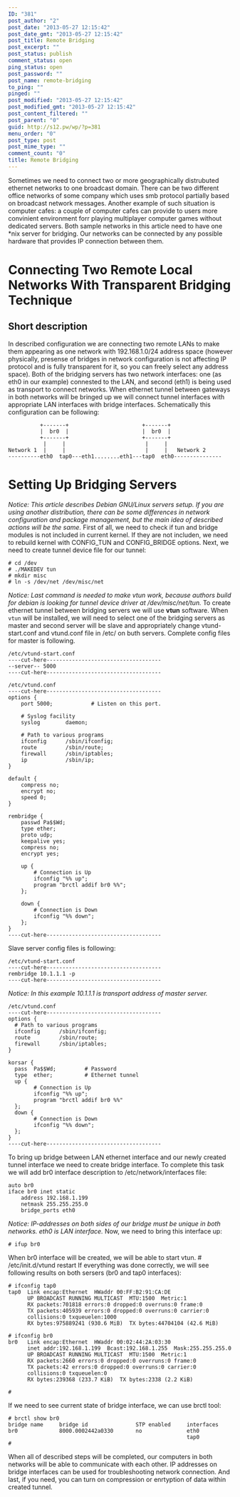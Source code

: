 ```yaml
---
ID: "381"
post_author: "2"
post_date: "2013-05-27 12:15:42"
post_date_gmt: "2013-05-27 12:15:42"
post_title: Remote Bridging
post_excerpt: ""
post_status: publish
comment_status: open
ping_status: open
post_password: ""
post_name: remote-bridging
to_ping: ""
pinged: ""
post_modified: "2013-05-27 12:15:42"
post_modified_gmt: "2013-05-27 12:15:42"
post_content_filtered: ""
post_parent: "0"
guid: http://s12.pw/wp/?p=381
menu_order: "0"
post_type: post
post_mime_type: ""
comment_count: "0"
title: Remote Bridging
---
```



Sometimes we need to connect two or more geographically distrubuted ethernet networks to one broadcast domain. There can be two different office networks of some company which uses smb protocol partially based on broadcast network messages. Another example of such situation is computer cafes: a couple of computer cafes can provide to users more convinient environment forr playing multiplayer computer games without dedicated servers. Both sample networks in this article need to have one *nix server for bridging. Our networks can be connected by any possible hardware that provides IP connection between them.

Connecting Two Remote Local Networks With Transparent Bridging Technique
========================================================================


Short description
-----------------

In described configuration we are connecting two remote LANs to make them appearing as one network with 192.168.1.0/24 address space (however physically, presense of bridges in network configuration is not affecting IP protocol and is fully transparent for it, so you can freely select any address space). Both of the bridging servers has two network interfaces: one (as eth0 in our example) connested to the LAN, and second (eth1) is being used as transport to connect networks. When ethernet tunnel between gateways in both networks will be bringed up we will connect tunnel interfaces with appropriate LAN interfaces with bridge interfaces. Schematically this configuration can be following:

              +-------+                       +-------+
              |  br0  |                       |  br0  |
              +-------+                       +-------+
               |     |                         |     |
    Network 1  |     |                         |     |   Network 2
    ----------eth0  tap0---eth1........eth1---tap0  eth0---------------
    

Setting Up Bridging Servers
===========================

_Notice: This article describes Debian GNU/Linux servers setup. If you are using another distribution, there can be some differences in network configuration and package management, but the main idea of described actions will be the same._ First of all, we need to check if tun and bridge modules is not included in current kernel. If they are not includen, we need to rebuild kernel with CONFIG\_TUN and CONFIG\_BRIDGE options. Next, we need to create tunnel device file for our tunnel:

    # cd /dev
    # ./MAKEDEV tun
    # mkdir misc
    # ln -s /dev/net /dev/misc/net
    

_Notice: Last command is needed to make vtun work, because authors build for debian is looking for tunnel device driver at /dev/misc/net/tun._ To create ethernet tunnel between bridging servers we will use **vtun** software. When `vtun` will be installed, we will need to select one of the bridging servers as master and second server will be slave and appropriately change vtund-start.conf and vtund.conf file in /etc/ on buth servers. Complete config files for master is following.

    /etc/vtund-start.conf
    ----cut-here------------------------------------
    --server-- 5000
    ----cut-here------------------------------------
    
    /etc/vtund.conf
    ----cut-here------------------------------------
    options {
        port 5000;            # Listen on this port.
    
        # Syslog facility
        syslog        daemon;
    
        # Path to various programs
        ifconfig      /sbin/ifconfig;
        route         /sbin/route;
        firewall      /sbin/iptables;
        ip            /sbin/ip;
    }
    
    default {
        compress no;
        encrypt no;
        speed 0;
    }
    
    rembridge {
        passwd Pa$$Wd;
        type ether;
        proto udp;
        keepalive yes;
        compress no;
        encrypt yes;
    
        up {
            # Connection is Up
            ifconfig "%% up";
            program "brctl addif br0 %%";
        };
    
        down {
            # Connection is Down
            ifconfig "%% down";
        };
    }
    ----cut-here------------------------------------
    

Slave server config files is following:

    /etc/vtund-start.conf
    ----cut-here------------------------------------
    rembridge 10.1.1.1 -p
    ----cut-here------------------------------------
    

_Notice: In this example 10.1.1.1 is transport address of master server._

    /etc/vtund.conf
    ----cut-here------------------------------------
    options {
      # Path to various programs
      ifconfig      /sbin/ifconfig;
      route         /sbin/route;
      firewall      /sbin/iptables;
    }
    
    korsar {
      pass  Pa$$Wd;         # Password
      type  ether;          # Ethernet tunnel
      up {
            # Connection is Up
            ifconfig "%% up";
            program "brctl addif br0 %%"
      };
      down {
            # Connection is Down
            ifconfig "%% down";
      };
    }
    ----cut-here------------------------------------
    

To bring up bridge between LAN ethernet interface and our newly created tunnel interface we need to create bridge interface. To complete this task we will add br0 interface description to /etc/network/interfaces file:

    auto br0
    iface br0 inet static
        address 192.168.1.199
        netmask 255.255.255.0
        bridge_ports eth0
    

_Notice: IP-addresses on both sides of our bridge must be unique in both networks. eth0 is LAN interface._ Now, we need to bring this interface up:

    # ifup br0
    

When br0 interface will be created, we will be able to start vtun. # /etc/init.d/vtund restart If everything was done correctly, we will see following results on both sersers (br0 and tap0 interfaces):

    # ifconfig tap0
    tap0  Link encap:Ethernet  HWaddr 00:FF:B2:91:CA:DE
          UP BROADCAST RUNNING MULTICAST  MTU:1500  Metric:1
          RX packets:701818 errors:0 dropped:0 overruns:0 frame:0
          TX packets:405939 errors:0 dropped:0 overruns:0 carrier:0
          collisions:0 txqueuelen:1000
          RX bytes:975889241 (930.6 MiB)  TX bytes:44704104 (42.6 MiB)
    
    # ifconfig br0
    br0   Link encap:Ethernet  HWaddr 00:02:44:2A:03:30
          inet addr:192.168.1.199  Bcast:192.168.1.255  Mask:255.255.255.0
          UP BROADCAST RUNNING MULTICAST  MTU:1500  Metric:1
          RX packets:2660 errors:0 dropped:0 overruns:0 frame:0
          TX packets:42 errors:0 dropped:0 overruns:0 carrier:0
          collisions:0 txqueuelen:0
          RX bytes:239368 (233.7 KiB)  TX bytes:2338 (2.2 KiB)
    
    #
    

If we need to see current state of bridge interface, we can use brctl tool:

    # brctl show br0
    bridge name     bridge id               STP enabled     interfaces
    br0             8000.0002442a0330       no              eth0
                                                            tap0
    #
    

When all of described steps will be completed, our computers in both networks will be able to communicate with each other. IP addresses on bridge interfaces can be used for troubleshooting network connection. And last, if you need, you can turn on compression or enrtyption of data within created tunnel.
